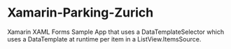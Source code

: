 # Xamarin-Parking-Zurich
Xamarin XAML Forms Sample App that uses a DataTemplateSelector which uses a DataTemplate at runtime per item in a ListView.ItemsSource.

